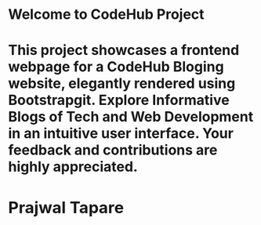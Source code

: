 <h1> Welcome to CodeHub Project <h1>
<p1>This project showcases a frontend webpage for a CodeHub Bloging website, elegantly rendered using Bootstrapgit. Explore Informative Blogs of Tech and Web Development in an intuitive user interface. Your feedback and contributions are highly appreciated.<p1>
<h3>Prajwal Tapare<h3>